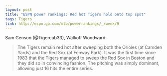 ```yaml
---
layout: post
title: "ESPN power rankings: Red hot Tigers hold onto top spot"
tags: Tigers
link: http://espn.go.com/mlb/powerrankings/_/week/9
---
```


Sam Genson (@Tigercub33), Walkoff Woodward:  
>The Tigers remain red hot after sweeping both the Orioles (at Camden Yards) and the Red Sox (at Fenway Park). It was the first time since 1983 that the Tigers managed to sweep the Red Sox in Boston and they did so in convincing fashion. The pitching was simply dominant, allowing just 16 hits the entire series.
